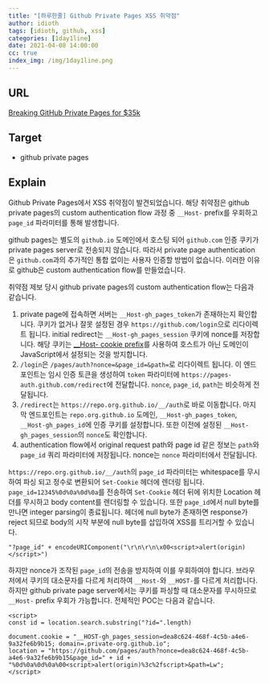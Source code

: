 ```yaml
---
title: "[하루한줄] Github Private Pages XSS 취약점"
author: idioth
tags: [idioth, github, xss]
categories: [1day1line]
date: 2021-04-08 14:00:00
cc: true
index_img: /img/1day1line.png
---
```


## URL 

[Breaking GitHub Private Pages for $35k](https://robertchen.cc/blog/2021/04/03/github-pages-xss)



## Target

- github private pages



## Explain

Github Private Pages에서 XSS 취약점이 발견되었습니다. 해당 취약점은 github private pages의 custom authentication flow 과정 중 `__Host-` prefix를 우회하고 `page_id` 파라미터를 통해 발생합니다.

github pages는 별도의 `github.io` 도메인에서 호스팅 되어 `github.com` 인증 쿠키가 private pages server로 전송되지 않습니다. 따라서 private page authentication은 `github.com`과의 추가적인 통합 없이는 사용자 인증할 방법이 없습니다. 이러한 이유로 github은 custom authentication flow를 만들었습니다.

취약점 제보 당시 github private pages의 custom authentication flow는 다음과 같습니다.

1. private page에 접속하면 서버는 `__Host-gh_pages_token`가 존재하는지 확인합니다. 쿠키가 없거나 잘못 설정된 경우 `https://github.com/login`으로 리다이렉트 됩니다. initial redirect는 `__Host-gh_pages_session` 쿠키에 nonce를 저장합니다. 해당 쿠키는 [__Host- cookie prefix](https://developer.mozilla.org/en-US/docs/Web/HTTP/Headers/Set-Cookie#attributes)를 사용하여 호스트가 아닌 도메인이 JavaScript에서 설정되는 것을 방지합니다.
2. `/login`은 `/pages/auth?nonce=&page_id=&path=`로 리다이렉트 됩니다. 이 엔드포인트는 임시 인증 토큰을 생성하여 `token` 파라미터에 `https://pages-auth.github.com/redirect`에 전달합니다. `nonce`, `page_id`, `path`는 비슷하게 전달됩니다.
3. `/redirect`는 `https://repo.org.github.io/__/auth`로 바로 이동합니다. 마지막 엔드포인트는 `repo.org.github.io` 도메인, `__Host-gh_pages_token`, `__Host-gh_pages_id`에 인증 쿠키를 설정합니다. 또한 이전에 설정된 `__Host-gh_pages_session`의 `nonce`도 확인합니다.
4. authentication flow에서 original request path와 page id 같은 정보는 `path`와 `page_id` 쿼리 파라미터에 저장됩니다. nonce는 `nonce` 파라미터에서 전달됩니다.

`https://repo.org.github.io/__/auth`의  `page_id` 파라미터는 whitespace를 무시하여 파싱 되고 정수로 변환되어 `Set-Cookie` 헤더에 렌더링 됩니다. `page_id=12345%0d%0a%0d%0a`를 전송하여 `Set-Cookie` 헤더 뒤에 위치한 Location 헤더를 무시하고 body content를 렌더링할 수 있습니다. 또한 `page_id`에서 null byte를 만나면 integer parsing이 종료됩니다. 헤더에 null byte가 존재하면 response가 reject 되므로 body의 시작 부분에 null byte를 삽입하여 XSS를 트리거할 수 있습니다.

```
"?page_id" + encodeURIComponent("\r\n\r\n\x00<script>alert(origin)</script>")
```

하지만 nonce가 조작된 `page_id`의 전송을 방지하여 이를 우회하여야 합니다. 브라우저에서 쿠키의 대소문자를 다르게 처리하여 `__Host-`와 `__HOST-`를 다르게 처리합니다. 하지만 github private page server에서는 쿠키를 파싱할 때 대소문자를 무시하므로 `__Host-` prefix 우회가 가능합니다. 전체적인 POC는 다음과 같습니다.

```
<script>
const id = location.search.substring("?id=".length)

document.cookie = "__HOST-gh_pages_session=dea8c624-468f-4c5b-a4e6-9a32fe6b9b15; domain=.private-org.github.io";
location = "https://github.com/pages/auth?nonce=dea8c624-468f-4c5b-a4e6-9a32fe6b9b15&page_id=" + id + "%0d%0a%0d%0a%00<script>alert(origin)%3c%2fscript>&path=Lw";
</script>
```

